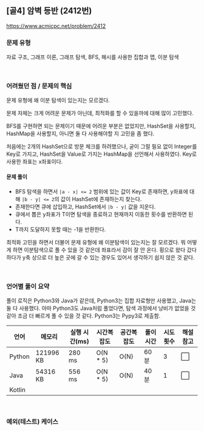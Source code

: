## [골4] 암벽 등반 (2412번)

https://www.acmicpc.net/problem/2412

### 문제 유형

자료 구조, 그래프 이론, 그래프 탐색, BFS, 해시를 사용한 집합과 맵, 이분 탐색

<br>

### 어려웠던 점 / 문제의 핵심

문제 유형에 왜 이분 탐색이 있는지는 모르겠다.

문제 자체는 크게 어려운 문제가 아닌데, 최적화를 할 수 있을까에 대해 많이 고민했다.

BFS를 구현하면 되는 문제이기 때문에 어려운 부분은 없었지만, HashSet을 사용할지, HashMap을 사용할지, 아니면 둘 다 사용해야할 지 고민을 좀 했다.

처음에는 2개의 HashSet으로 방문 체크를 하려했으나, 굳이 그럴 필요 없이 Integer를 Key로 가지고, HashSet을 Value로 가지는 HashMap을 선언해서 사용하였다. Key로 사용한 좌표는 x좌표이다.

#### 문제 풀이

- BFS 탐색을 하면서 `|a - x| <= 2` 범위에 있는 값이 Key로 존재하면, y좌표에 대해 `|b - y| <= 2`의 값이 HashSet에 존재하는지 찾는다.
- 존재한다면 큐에 삽입하고, HashSet에서 `|b - y|` 값을 지운다. 
- 큐에서 뽑은 y좌표가 T이면 탐색을 종료하고 현재까지 이동한 횟수를 반환하면 된다. 
- T까지 도달하지 못할 때는 -1을 반환한다. 

최적화 고민을 하면서 더불어 문제 유형에 왜 이분탐색이 있는지는 잘 모르겠다. 뭐 어떻게 하면 이분탐색으로 풀 수 있을 것 같은데 좌표라서 감이 잘 안 온다. 횡으로 왔다 갔다 하다가 y축 상으로 더 높은 곳에 갈 수 있는 경우도 있어서 생각하기  쉽지 않은 것 같다.

<br>

### 언어별 풀이 요약

풀이 로직은 Python3와 Java가 같은데, Python3는 집합 자료형만 사용했고, Java는 둘 다 사용했다. 아마 Python3도 Java처럼 풀었다면, 탐색 과정에서 낭비가 없었을 것 같아 조금 더 빠르게 풀 수 있을 것 같다. Python3는 Pypy3로 제출함.

| 언어   | 메모리    | 실행 시간(ms) | 시간복잡도 | 공간복잡도 | 풀이 시간 | 시도 횟수 | 해설 참고            |
| ------ | --------- | ------------- | ---------- | ---------- | --------- | --------- | -------------------- |
| Python | 121996 KB | 280 ms        | O(N * 5)   | O(N)       | 60분      | 3         | :white_large_square: |
| Java   | 54316 KB  | 556 ms        | O(N * 5)   | O(N)       | 40분      | 1         | :white_large_square: |
| Kotlin |           |               |            |            |           |           |                      |

<br>

### 예외(테스트) 케이스

```
```

